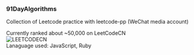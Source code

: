 ### 91DayAlgorithms

Collection of Leetcode practice with leetcode-pp (WeChat media account)
<br>

Currently ranked about ~50,000 on LeetCodeCN
<br>
![LEETCODECN](https://github.com/lilyzhaoyilu/LeetCodeRecord/blob/master/assets/LCCN.png)
<br>
Lanaguage used: JavaScript, Ruby
